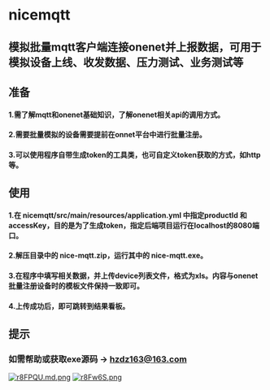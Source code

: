 # nicemqtt
## 模拟批量mqtt客户端连接onenet并上报数据，可用于模拟设备上线、收发数据、压力测试、业务测试等
## 准备
#### 1.需了解mqtt和onenet基础知识，了解onenet相关api的调用方式。
#### 2.需要批量模拟的设备需要提前在onnet平台中进行批量注册。
#### 3.可以使用程序自带生成token的工具类，也可自定义token获取的方式，如http等。
## 使用
####  1.在 nicemqtt/src/main/resources/application.yml 中指定productId 和 accessKey，目的是为了生成token，指定后端项目运行在localhost的8080端口。
####  2.解压目录中的 nice-mqtt.zip，运行其中的 nice-mqtt.exe。
####  3.在程序中填写相关数据，并上传device列表文件，格式为xls。内容与onenet批量注册设备时的模板文件保持一致即可。
####  4.上传成功后，即可跳转到结果看板。
## 提示
### 如需帮助或获取exe源码 -> hzdz163@163.com
[![r8FPQU.md.png](https://s3.ax1x.com/2020/12/17/r8FPQU.md.png)](https://imgchr.com/i/r8FPQU)
[![r8Fw6S.png](https://s3.ax1x.com/2020/12/17/r8Fw6S.png)](https://imgchr.com/i/r8Fw6S)
